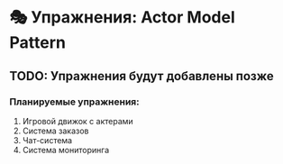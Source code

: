 # 🎭 Упражнения: Actor Model Pattern

## TODO: Упражнения будут добавлены позже

### Планируемые упражнения:
1. Игровой движок с актерами
2. Система заказов
3. Чат-система
4. Система мониторинга
